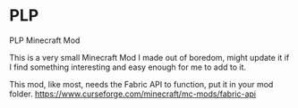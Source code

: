 # PLP
PLP Minecraft Mod

This is a very small Minecraft Mod I made out of boredom, might update it if I find something interesting and easy enough for me to add to it.

This mod, like most, needs the Fabric API to function, put it in your mod folder. https://www.curseforge.com/minecraft/mc-mods/fabric-api

